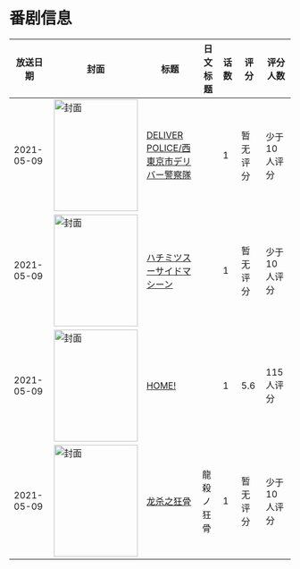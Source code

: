 # 番剧信息

|放送日期|封面|标题|日文标题|话数|评分|评分人数|
|---|---|---|---|---|---|---|
|2021-05-09|<img src="https://lain.bgm.tv/pic/cover/c/70/fc/363823_7GJfC.jpg" alt="封面" style="width:150px;height:200px;object-fit:cover;">|[DELIVER POLICE/西東京市デリバー警察隊](https://bangumi.tv/subject/363823)||1|暂无评分|少于10人评分|
|2021-05-09|<img src="https://lain.bgm.tv/pic/cover/c/8a/71/363824_iHh0I.jpg" alt="封面" style="width:150px;height:200px;object-fit:cover;">|[ハチミツスーサイドマシーン](https://bangumi.tv/subject/363824)||1|暂无评分|少于10人评分|
|2021-05-09|<img src="https://lain.bgm.tv/pic/cover/c/a3/a0/363825_DC544.jpg" alt="封面" style="width:150px;height:200px;object-fit:cover;">|[HOME!](https://bangumi.tv/subject/363825)||1|5.6|115人评分|
|2021-05-09|<img src="https://lain.bgm.tv/pic/cover/c/27/85/363826_AW4Qq.jpg" alt="封面" style="width:150px;height:200px;object-fit:cover;">|[龙杀之狂骨](https://bangumi.tv/subject/363826)|龍殺ノ狂骨|1|暂无评分|少于10人评分|
